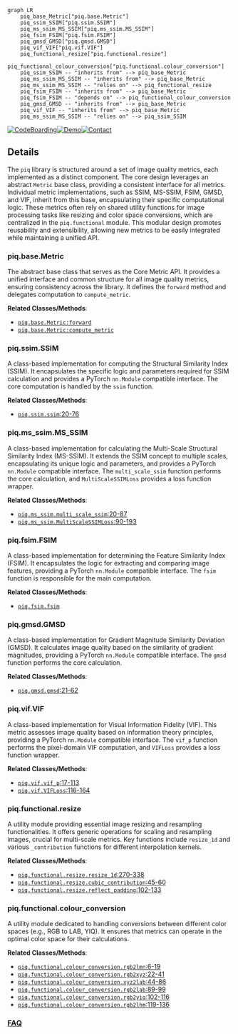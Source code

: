 ```mermaid
graph LR
    piq_base_Metric["piq.base.Metric"]
    piq_ssim_SSIM["piq.ssim.SSIM"]
    piq_ms_ssim_MS_SSIM["piq.ms_ssim.MS_SSIM"]
    piq_fsim_FSIM["piq.fsim.FSIM"]
    piq_gmsd_GMSD["piq.gmsd.GMSD"]
    piq_vif_VIF["piq.vif.VIF"]
    piq_functional_resize["piq.functional.resize"]
    piq_functional_colour_conversion["piq.functional.colour_conversion"]
    piq_ssim_SSIM -- "inherits from" --> piq_base_Metric
    piq_ms_ssim_MS_SSIM -- "inherits from" --> piq_base_Metric
    piq_ms_ssim_MS_SSIM -- "relies on" --> piq_functional_resize
    piq_fsim_FSIM -- "inherits from" --> piq_base_Metric
    piq_fsim_FSIM -- "depends on" --> piq_functional_colour_conversion
    piq_gmsd_GMSD -- "inherits from" --> piq_base_Metric
    piq_vif_VIF -- "inherits from" --> piq_base_Metric
    piq_ms_ssim_MS_SSIM -- "relies on" --> piq_ssim_SSIM
```

[![CodeBoarding](https://img.shields.io/badge/Generated%20by-CodeBoarding-9cf?style=flat-square)](https://github.com/CodeBoarding/GeneratedOnBoardings)[![Demo](https://img.shields.io/badge/Try%20our-Demo-blue?style=flat-square)](https://www.codeboarding.org/demo)[![Contact](https://img.shields.io/badge/Contact%20us%20-%20contact@codeboarding.org-lightgrey?style=flat-square)](mailto:contact@codeboarding.org)

## Details

The `piq` library is structured around a set of image quality metrics, each implemented as a distinct component. The core design leverages an abstract `Metric` base class, providing a consistent interface for all metrics. Individual metric implementations, such as SSIM, MS-SSIM, FSIM, GMSD, and VIF, inherit from this base, encapsulating their specific computational logic. These metrics often rely on shared utility functions for image processing tasks like resizing and color space conversions, which are centralized in the `piq.functional` module. This modular design promotes reusability and extensibility, allowing new metrics to be easily integrated while maintaining a unified API.

### piq.base.Metric
The abstract base class that serves as the Core Metric API. It provides a unified interface and common structure for all image quality metrics, ensuring consistency across the library. It defines the `forward` method and delegates computation to `compute_metric`.


**Related Classes/Methods**:

- <a href="https://github.com/photosynthesis-team/piq/blob/master/piq/base.py" target="_blank" rel="noopener noreferrer">`piq.base.Metric:forward`</a>
- <a href="https://github.com/photosynthesis-team/piq/blob/master/piq/base.py" target="_blank" rel="noopener noreferrer">`piq.base.Metric:compute_metric`</a>


### piq.ssim.SSIM
A class-based implementation for computing the Structural Similarity Index (SSIM). It encapsulates the specific logic and parameters required for SSIM calculation and provides a PyTorch `nn.Module` compatible interface. The core computation is handled by the `ssim` function.


**Related Classes/Methods**:

- <a href="https://github.com/photosynthesis-team/piq/blob/master/piq/ssim.py#L20-L76" target="_blank" rel="noopener noreferrer">`piq.ssim.ssim`:20-76</a>


### piq.ms_ssim.MS_SSIM
A class-based implementation for calculating the Multi-Scale Structural Similarity Index (MS-SSIM). It extends the SSIM concept to multiple scales, encapsulating its unique logic and parameters, and provides a PyTorch `nn.Module` compatible interface. The `multi_scale_ssim` function performs the core calculation, and `MultiScaleSSIMLoss` provides a loss function wrapper.


**Related Classes/Methods**:

- <a href="https://github.com/photosynthesis-team/piq/blob/master/piq/ms_ssim.py#L20-L87" target="_blank" rel="noopener noreferrer">`piq.ms_ssim.multi_scale_ssim`:20-87</a>
- <a href="https://github.com/photosynthesis-team/piq/blob/master/piq/ms_ssim.py#L90-L193" target="_blank" rel="noopener noreferrer">`piq.ms_ssim.MultiScaleSSIMLoss`:90-193</a>


### piq.fsim.FSIM
A class-based implementation for determining the Feature Similarity Index (FSIM). It encapsulates the logic for extracting and comparing image features, providing a PyTorch `nn.Module` compatible interface. The `fsim` function is responsible for the main computation.


**Related Classes/Methods**:

- <a href="https://github.com/photosynthesis-team/piq/blob/master/piq/fsim.py" target="_blank" rel="noopener noreferrer">`piq.fsim.fsim`</a>


### piq.gmsd.GMSD
A class-based implementation for Gradient Magnitude Similarity Deviation (GMSD). It calculates image quality based on the similarity of gradient magnitudes, providing a PyTorch `nn.Module` compatible interface. The `gmsd` function performs the core calculation.


**Related Classes/Methods**:

- <a href="https://github.com/photosynthesis-team/piq/blob/master/piq/gmsd.py#L21-L62" target="_blank" rel="noopener noreferrer">`piq.gmsd.gmsd`:21-62</a>


### piq.vif.VIF
A class-based implementation for Visual Information Fidelity (VIF). This metric assesses image quality based on information theory principles, providing a PyTorch `nn.Module` compatible interface. The `vif_p` function performs the pixel-domain VIF computation, and `VIFLoss` provides a loss function wrapper.


**Related Classes/Methods**:

- <a href="https://github.com/photosynthesis-team/piq/blob/master/piq/vif.py#L17-L113" target="_blank" rel="noopener noreferrer">`piq.vif.vif_p`:17-113</a>
- <a href="https://github.com/photosynthesis-team/piq/blob/master/piq/vif.py#L116-L164" target="_blank" rel="noopener noreferrer">`piq.vif.VIFLoss`:116-164</a>


### piq.functional.resize
A utility module providing essential image resizing and resampling functionalities. It offers generic operations for scaling and resampling images, crucial for multi-scale metrics. Key functions include `resize_1d` and various `_contribution` functions for different interpolation kernels.


**Related Classes/Methods**:

- <a href="https://github.com/photosynthesis-team/piq/blob/master/piq/functional/resize.py#L270-L338" target="_blank" rel="noopener noreferrer">`piq.functional.resize.resize_1d`:270-338</a>
- <a href="https://github.com/photosynthesis-team/piq/blob/master/piq/functional/resize.py#L45-L60" target="_blank" rel="noopener noreferrer">`piq.functional.resize.cubic_contribution`:45-60</a>
- <a href="https://github.com/photosynthesis-team/piq/blob/master/piq/functional/resize.py#L102-L133" target="_blank" rel="noopener noreferrer">`piq.functional.resize.reflect_padding`:102-133</a>


### piq.functional.colour_conversion
A utility module dedicated to handling conversions between different color spaces (e.g., RGB to LAB, YIQ). It ensures that metrics can operate in the optimal color space for their calculations.


**Related Classes/Methods**:

- <a href="https://github.com/photosynthesis-team/piq/blob/master/piq/functional/colour_conversion.py#L6-L19" target="_blank" rel="noopener noreferrer">`piq.functional.colour_conversion.rgb2lmn`:6-19</a>
- <a href="https://github.com/photosynthesis-team/piq/blob/master/piq/functional/colour_conversion.py#L22-L41" target="_blank" rel="noopener noreferrer">`piq.functional.colour_conversion.rgb2xyz`:22-41</a>
- <a href="https://github.com/photosynthesis-team/piq/blob/master/piq/functional/colour_conversion.py#L44-L86" target="_blank" rel="noopener noreferrer">`piq.functional.colour_conversion.xyz2lab`:44-86</a>
- <a href="https://github.com/photosynthesis-team/piq/blob/master/piq/functional/colour_conversion.py#L89-L99" target="_blank" rel="noopener noreferrer">`piq.functional.colour_conversion.rgb2lab`:89-99</a>
- <a href="https://github.com/photosynthesis-team/piq/blob/master/piq/functional/colour_conversion.py#L102-L116" target="_blank" rel="noopener noreferrer">`piq.functional.colour_conversion.rgb2yiq`:102-116</a>
- <a href="https://github.com/photosynthesis-team/piq/blob/master/piq/functional/colour_conversion.py#L119-L136" target="_blank" rel="noopener noreferrer">`piq.functional.colour_conversion.rgb2lhm`:119-136</a>




### [FAQ](https://github.com/CodeBoarding/GeneratedOnBoardings/tree/main?tab=readme-ov-file#faq)
